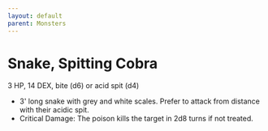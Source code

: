 ```yaml
---
layout: default
parent: Monsters
---
```

# Snake, Spitting Cobra

3 HP, 14 DEX, bite (d6) or acid spit (d4)

-   3' long snake with grey and white scales. Prefer to attack from
    distance with their acidic spit.
-   Critical Damage: The poison kills the target in 2d8 turns if not
    treated.

